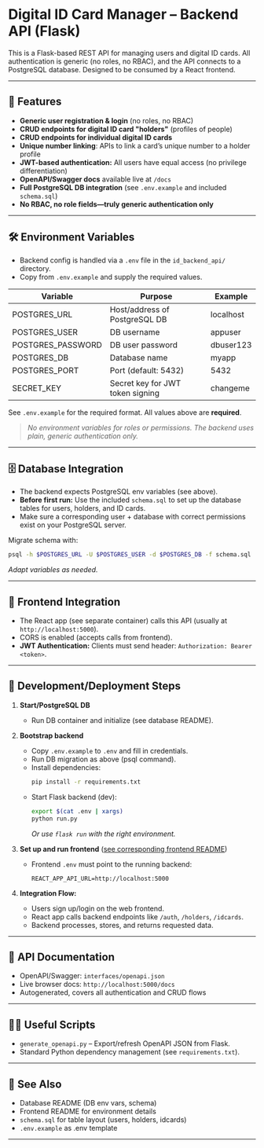 # Digital ID Card Manager – Backend API (Flask)

This is a Flask-based REST API for managing users and digital ID cards. All authentication is generic (no roles, no RBAC), and the API connects to a PostgreSQL database. Designed to be consumed by a React frontend.

---

## 🚀 Features

- **Generic user registration & login** (no roles, no RBAC)
- **CRUD endpoints for digital ID card "holders"** (profiles of people)
- **CRUD endpoints for individual digital ID cards**
- **Unique number linking**: APIs to link a card’s unique number to a holder profile
- **JWT-based authentication:** All users have equal access (no privilege differentiation)
- **OpenAPI/Swagger docs** available live at `/docs`
- **Full PostgreSQL DB integration** (see `.env.example` and included `schema.sql`)
- **No RBAC, no role fields—truly generic authentication only**

---

## 🛠 Environment Variables

- Backend config is handled via a `.env` file in the `id_backend_api/` directory.
- Copy from `.env.example` and supply the required values.

| Variable           | Purpose                                | Example      |
|--------------------|----------------------------------------|--------------|
| POSTGRES_URL       | Host/address of PostgreSQL DB          | localhost    |
| POSTGRES_USER      | DB username                            | appuser      |
| POSTGRES_PASSWORD  | DB user password                       | dbuser123    |
| POSTGRES_DB        | Database name                          | myapp        |
| POSTGRES_PORT      | Port (default: 5432)                   | 5432         |
| SECRET_KEY         | Secret key for JWT token signing       | changeme     |

See `.env.example` for the required format. All values above are **required**.

> _No environment variables for roles or permissions. The backend uses plain, generic authentication only._

---

## 🗄️ Database Integration

- The backend expects PostgreSQL env variables (see above).
- **Before first run:** Use the included `schema.sql` to set up the database tables for users, holders, and ID cards.
- Make sure a corresponding user + database with correct permissions exist on your PostgreSQL server.

Migrate schema with:
```bash
psql -h $POSTGRES_URL -U $POSTGRES_USER -d $POSTGRES_DB -f schema.sql
```
_Adapt variables as needed._

---

## 🔗 Frontend Integration

- The React app (see separate container) calls this API (usually at `http://localhost:5000`).
- CORS is enabled (accepts calls from frontend).
- **JWT Authentication:** Clients must send header: `Authorization: Bearer <token>`.

---

## 🚦 Development/Deployment Steps

1. **Start/PostgreSQL DB**  
   - Run DB container and initialize (see database README).

2. **Bootstrap backend**  
   - Copy `.env.example` to `.env` and fill in credentials.
   - Run DB migration as above (psql command).
   - Install dependencies:
      ```bash
      pip install -r requirements.txt
      ```
   - Start Flask backend (dev):
      ```bash
      export $(cat .env | xargs)
      python run.py
      ```
      _Or use `flask run` with the right environment._

3. **Set up and run frontend** ([see corresponding frontend README](../id_card_frontend/))
   - Frontend `.env` must point to the running backend:
      ```
      REACT_APP_API_URL=http://localhost:5000
      ```

4. **Integration Flow:**
   - Users sign up/login on the web frontend.
   - React app calls backend endpoints like `/auth`, `/holders`, `/idcards`.
   - Backend processes, stores, and returns requested data.

---

## 📝 API Documentation

- OpenAPI/Swagger: `interfaces/openapi.json`
- Live browser docs: `http://localhost:5000/docs`
- Autogenerated, covers all authentication and CRUD flows

---

## 👩‍💻 Useful Scripts

- `generate_openapi.py` – Export/refresh OpenAPI JSON from Flask.
- Standard Python dependency management (see `requirements.txt`).

---

## 👀 See Also

- Database README (DB env vars, schema)
- Frontend README for environment details
- `schema.sql` for table layout (users, holders, idcards)
- `.env.example` as .env template

---

